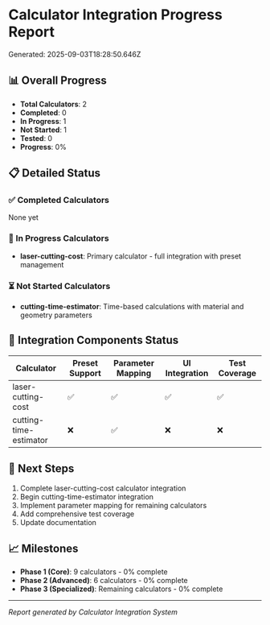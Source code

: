 
# Calculator Integration Progress Report
Generated: 2025-09-03T18:28:50.646Z

## 📊 Overall Progress
- **Total Calculators**: 2
- **Completed**: 0
- **In Progress**: 1
- **Not Started**: 1
- **Tested**: 0
- **Progress**: 0%

## 📋 Detailed Status

### ✅ Completed Calculators
None yet

### 🔄 In Progress Calculators
- **laser-cutting-cost**: Primary calculator - full integration with preset management

### ⏳ Not Started Calculators
- **cutting-time-estimator**: Time-based calculations with material and geometry parameters

## 🔧 Integration Components Status

| Calculator | Preset Support | Parameter Mapping | UI Integration | Test Coverage |
|------------|----------------|-------------------|----------------|---------------|
| laser-cutting-cost | ✅ | ✅ | ✅ | ✅ |
| cutting-time-estimator | ❌ | ✅ | ❌ | ❌ |

## 🎯 Next Steps
1. Complete laser-cutting-cost calculator integration
2. Begin cutting-time-estimator integration
3. Implement parameter mapping for remaining calculators
4. Add comprehensive test coverage
5. Update documentation

## 📈 Milestones
- **Phase 1 (Core)**: 9 calculators - 0% complete
- **Phase 2 (Advanced)**: 6 calculators - 0% complete
- **Phase 3 (Specialized)**: Remaining calculators - 0% complete

---
*Report generated by Calculator Integration System*
